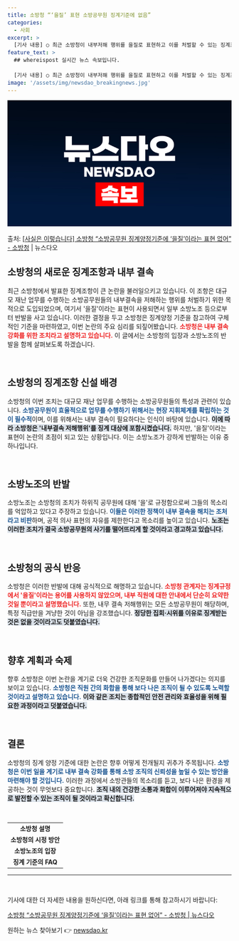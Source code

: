 ```yaml
---
title: 소방청 “‘을질’ 표현 소방공무원 징계기준에 없음”
categories:
  - 사회
excerpt: >
  [기사 내용] ○ 최근 소방청이 내부저해 행위를 을질로 표현하고 이를 처벌할 수 있는 징계조항을 만들어 논란…
feature_text: >
  ## whereispost 실시간 뉴스 속보입니다.

  [기사 내용] ○ 최근 소방청이 내부저해 행위를 을질로 표현하고 이를 처벌할 수 있는 징계조항을 만들어 논란…
image: '/assets/img/newsdao_breakingnews.jpg'
---
```


![뉴스다오 속보](/assets/img/newsdao_breakingnews.jpg)

<p>출처: <a href="https://newsdao.kr/2253" rel="dofollow">[사실은 이렇습니다] 소방청 “소방공무원 징계양정기준에 ‘을질’이라는 표현 없어” - 소방청</a> | 뉴스다오</p>

<h2 data-ke-size="size26">소방청의 새로운 징계조항과 내부 결속</h2>

<p data-ke-size="size16">최근 소방청에서 발표한 징계조항이 큰 논란을 불러일으키고 있습니다. 이 조항은 대규모 재난 업무를 수행하는 소방공무원들의 내부결속을 저해하는 행위를 처벌하기 위한 목적으로 도입되었으며, 여기서 '을질'이라는 표현이 사용되면서 일부 소방노조 등으로부터 반발을 사고 있습니다. 이러한 결정을 두고 소방청은 징계양정 기준을 참고하여 구체적인 기준을 마련하였고, 이번 논란의 주요 심리를 되짚어봤습니다. <b><span style="color: #ee2323;">소방청은 내부 결속 강화를 위한 조치라고 설명하고 있습니다.</span></b> 이 글에서는 소방청의 입장과 소방노조의 반발을 함께 살펴보도록 하겠습니다.</p>

<p data-ke-size="size16">&nbsp;</p>

<h2 data-ke-size="size26">소방청의 징계조항 신설 배경</h2>

<p data-ke-size="size16">소방청의 이번 조치는 대규모 재난 업무를 수행하는 소방공무원들의 특성과 관련이 있습니다. <b><span style="color: #1a5490;">소방공무원이 효율적으로 업무를 수행하기 위해서는 현장 지휘체계를 확립하는 것이 필수적</span></b>이며, 이를 위해서는 내부 결속이 필요하다는 인식이 바탕에 있습니다. <b><span style="background-color: #21538527;">이에 따라 소방청은 '내부결속 저해행위'를 징계 대상에 포함시켰습니다.</span></b> 하지만, '을질'이라는 표현이 논란의 초점이 되고 있는 상황입니다. 이는 소방노조가 강하게 반발하는 이유 중 하나입니다.</p>

<p data-ke-size="size16">&nbsp;</p>

<h2 data-ke-size="size26">소방노조의 반발</h2>

<p data-ke-size="size16">소방노조는 소방청의 조치가 하위직 공무원에 대해 '을'로 규정함으로써 그들의 목소리를 억압하고 있다고 주장하고 있습니다. <b><span style="color: #1a5490;">이들은 이러한 정책이 내부 결속을 해치는 조처라고 비판</span></b>하며, 공적 의사 표현의 자유를 제한한다고 목소리를 높이고 있습니다. <b><span style="background-color: #21538527;">노조는 이러한 조치가 결국 소방공무원의 사기를 떨어뜨리게 할 것이라고 경고하고 있습니다.</span></b></p>

<p data-ke-size="size16">&nbsp;</p>

<h2 data-ke-size="size26">소방청의 공식 반응</h2>

<p data-ke-size="size16">소방청은 이러한 반발에 대해 공식적으로 해명하고 있습니다. <b><span style="color: #ee2323;">소방청 관계자는 징계규정에서 '을질'이라는 용어를 사용하지 않았으며, 내부 직원에 대한 안내에서 단순히 요약한 것일 뿐이라고 설명했습니다.</span></b> 또한, 내무 결속 저해행위는 모든 소방공무원이 해당하며, 특정 직급만을 겨냥한 것이 아님을 강조했습니다. <b><span style="background-color: #21538527;">정당한 집회·시위를 이유로 징계받는 것은 없을 것이라고도 덧붙였습니다.</span></b></p>

<p data-ke-size="size16">&nbsp;</p>

<h2 data-ke-size="size26">향후 계획과 숙제</h2>

<p data-ke-size="size16">향후 소방청은 이번 논란을 계기로 더욱 건강한 조직문화를 만들어 나가겠다는 의지를 보이고 있습니다. <b><span style="color: #1a5490;">소방청은 직원 간의 화합을 통해 보다 나은 조직이 될 수 있도록 노력할 것이라고 설명하고 있습니다.</span></b> <b><span style="background-color: #21538527;">이와 같은 조치는 종합적인 안전 관리와 효율성을 위해 필요한 과정이라고 덧붙였습니다.</span></b></p>

<p data-ke-size="size16">&nbsp;</p>

<h2 data-ke-size="size26">결론</h2>

<p data-ke-size="size16">소방청의 징계 양정 기준에 대한 논란은 향후 어떻게 전개될지 귀추가 주목됩니다. <b><span style="color: #1a5490;">소방청은 이번 일을 계기로 내부 결속 강화를 통해 소방 조직의 신뢰성을 높일 수 있는 방안을 마련해야 할 것입니다.</span></b> 이러한 과정에서 소방관들의 목소리를 듣고, 보다 나은 환경을 제공하는 것이 무엇보다 중요합니다. <b><span style="background-color: #21538527;">조직 내의 건강한 소통과 화합이 이루어져야 지속적으로 발전할 수 있는 조직이 될 것이라고 확신합니다.</span></b></p>

<p data-ke-size="size16">&nbsp;</p>

<table>
<tr>
    <td style="text-align: center; height: 17px;"><b>소방청 설명</b></td>
</tr>
<tr>
    <td style="text-align: center; height: 17px;"><b>소방청의 시정 방안</b></td>
</tr>
<tr>
    <td style="text-align: center; height: 17px;"><b>소방노조의 입장</b></td>
</tr>
<tr>
    <td style="text-align: center; height: 17px;"><b>징계 기준의 FAQ</b></td>
</tr>
</table>

<hr /> 

<p data-ke-size="size16">&nbsp;</p>
  
<p data-ke-size="size16">기사에 대한 더 자세한 내용을 원하신다면, 아래 링크를 통해 참고하시기 바랍니다:</p>

<p data-ke-size="size16"><a href="https://newsdao.kr/2253">소방청 “소방공무원 징계양정기준에 ‘을질’이라는 표현 없어” - 소방청 | 뉴스다오</a></p> 

원하는 뉴스 찾아보기 👉 <a href="https://newsdao.kr" rel="dofollow">newsdao.kr</a>


